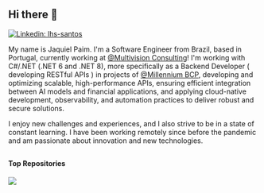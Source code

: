 ## Hi there 👋

[![Linkedin: lhs-santos](https://img.shields.io/badge/-Jaquiel%20Paim-blue?style=flat-square&logo=Linkedin&logoColor=white&link=https://www.linkedin.com/in/jaquielpaim/)](https://www.linkedin.com/in/jaquielpaim)

My name is Jaquiel Paim. I'm a Software Engineer from Brazil, based in Portugal, currently working at [@Multivision Consulting](https://www.linkedin.com/company/multivisionconsulting)! I'm working with C#/.NET (.NET 6 and .NET 8), more specifically as a Backend Developer ( developing RESTful APIs ) in projects of [@Millennium BCP](https://www.millenniumbcp.pt/), developing and optimizing scalable, high-performance APIs, ensuring efficient integration between AI models and financial applications, and applying cloud-native development, observability, and automation practices to deliver robust and secure solutions. 

I enjoy new challenges and experiences, and I also strive to be in a state of constant learning. I have been working remotely since before the pandemic and am passionate about innovation and new technologies.

##
<!--a href="">
  <img height="180em" src="https://github-readme-stats.vercel.app/api/top-langs/?username=jaquiel&layout=compact&langs_count=6&theme=algolia"/>
</a-->

#### Top Repositories


<a href="https://github.com/jaquiel/SerialKey.Manager">
  <img align="center" src="https://github-readme-stats.vercel.app/api/pin/?username=jaquiel&repo=SerialKey.Manager&theme=buefy" />
</a>

<br />
<br />

